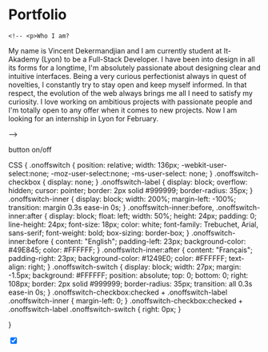 # Portfolio

	<!-- <p>Who I am?
My name is Vincent Dekermandjian and I am currently student at It-Akademy (Lyon) to be a Full-Stack Developer. I have been into design in all its forms for a longtime, I'm absolutely passionate about designing clear and intuitive interfaces. Being a very curious perfectionist always in quest of novelties, I constantly try to stay open and keep myself informed. In that respect, the evolution of the web always brings me all I need to satisfy my curiosity. I love working on ambitious projects with passionate people and I'm totally open to any offer when it comes to new projects. Now I am looking for an internship in Lyon for February.</p> -->






button on/off 


CSS {
.onoffswitch {
    position: relative; width: 136px;
    -webkit-user-select:none; -moz-user-select:none; -ms-user-select: none;
}
.onoffswitch-checkbox {
    display: none;
}
.onoffswitch-label {
    display: block; overflow: hidden; cursor: pointer;
    border: 2px solid #999999; border-radius: 35px;
}
.onoffswitch-inner {
    display: block; width: 200%; margin-left: -100%;
    transition: margin 0.3s ease-in 0s;
}
.onoffswitch-inner:before, .onoffswitch-inner:after {
    display: block; float: left; width: 50%; height: 24px; padding: 0; line-height: 24px;
    font-size: 18px; color: white; font-family: Trebuchet, Arial, sans-serif; font-weight: bold;
    box-sizing: border-box;
}
.onoffswitch-inner:before {
    content: "English";
    padding-left: 23px;
    background-color: #49E845; color: #FFFFFF;
}
.onoffswitch-inner:after {
    content: "Français";
    padding-right: 23px;
    background-color: #1249E0; color: #FFFFFF;
    text-align: right;
}
.onoffswitch-switch {
    display: block; width: 27px; margin: -1.5px;
    background: #FFFFFF;
    position: absolute; top: 0; bottom: 0;
    right: 108px;
    border: 2px solid #999999; border-radius: 35px;
    transition: all 0.3s ease-in 0s; 
}
.onoffswitch-checkbox:checked + .onoffswitch-label .onoffswitch-inner {
    margin-left: 0;
}
.onoffswitch-checkbox:checked + .onoffswitch-label .onoffswitch-switch {
    right: 0px; 
}


}

<div class="onoffswitch">
    <input type="checkbox" name="onoffswitch" class="onoffswitch-checkbox" id="myonoffswitch" checked>
    <label class="onoffswitch-label" for="myonoffswitch">
        <span class="onoffswitch-inner"></span>
        <span class="onoffswitch-switch"></span>
    </label>
</div>